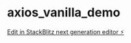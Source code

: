 # axios_vanilla_demo

[Edit in StackBlitz next generation editor ⚡️](https://stackblitz.com/~/github.com/poorna-theekshana/axios_vanilla_demo)